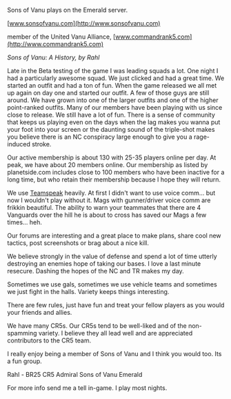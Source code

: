 Sons of Vanu plays on the Emerald server.

[www.sonsofvanu.com](http://www.sonsofvanu.com)

member of the United Vanu Alliance,
[www.commandrank5.com](http://www.commandrank5.com)

_Sons of Vanu: A History, by Rahl_

Late in the Beta testing of the game I was leading squads a lot. One night I had
a particularly awesome squad. We just clicked and had a great time. We started
an outfit and had a ton of fun. When the game released we all met up again on
day one and started our outfit. A few of those guys are still around. We have
grown into one of the larger outfits and one of the higher point-ranked outfits.
Many of our members have been playing with us since close to release. We still
have a lot of fun. There is a sense of community that keeps us playing even on
the days when the lag makes you wanna put your foot into your screen or the
daunting sound of the triple-shot makes you believe there is an NC conspiracy
large enough to give you a rage-induced stroke.

Our active membership is about 130 with 25-35 players online per day. At peak,
we have about 20 members online. Our membership as listed by planetside.com
includes close to 100 members who have been inactive for a long time, but who
retain their membership because I hope they will return.

We use [Teamspeak](../etc/TeamSpeak.md) heavily. At first I didn't want to use
voice comm... but now I wouldn't play without it. Mags with gunner/driver voice
comm are frikkin beautiful. The ability to warn your teammates that there are 4
Vanguards over the hill he is about to cross has saved our Mags a few times...
heh.

Our forums are interesting and a great place to make plans, share cool new
tactics, post screenshots or brag about a nice kill.

We believe strongly in the value of defense and spend a lot of time utterly
destroying an enemies hope of taking our bases. I love a last minute resecure.
Dashing the hopes of the NC and TR makes my day.

Sometimes we use gals, sometimes we use vehicle teams and sometimes we just
fight in the halls. Variety keeps things interesting.

There are few rules, just have fun and treat your fellow players as you would
your friends and allies.

We have many CR5s. Our CR5s tend to be well-liked and of the non-spamming
variety. I believe they all lead well and are appreciated contributors to the
CR5 team.

I really enjoy being a member of Sons of Vanu and I think you would too. Its a
fun group.

Rahl - BR25 CR5 Admiral Sons of Vanu Emerald

For more info send me a tell in-game. I play most nights.
